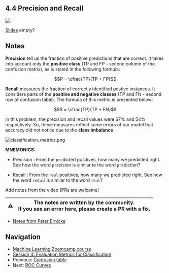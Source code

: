 ## 4.4 Precision and Recall

<a href="https://www.youtube.com/watch?v=gRLP_mlglMM&list=PL3MmuxUbc_hIhxl5Ji8t4O6lPAOpHaCLR"><img src="images/thumbnail-4-04.jpg"></a>

[Slides](https://www.slideshare.net/AlexeyGrigorev/ml-zoomcamp-4-evaluation-metrics-for-classification) empty?

## Notes

**Precision** tell us the fraction of positive predictions that are correct. It takes into account only the **positive class** (TP and FP - second column of the confusion matrix), as is stated in the following formula:


$$P = \cfrac{TP}{TP + FP}$$

**Recall** measures the fraction of correctly identified postive instances. It considers parts of the **positive and negative classes** (TP and FN - second row of confusion table). The formula of this metric is presented below: 

$$R = \cfrac{TP}{TP + FN}$$


 In this problem, the precision and recall values were 67% and 54% respectively. So, these measures reflect some errors of our model that accuracy did not notice due to the **class imbalance**.

![classification_metrics.png](images%2Fclassification_metrics.png)

**MNEMONICS:**

- Precision : From the `pre`dicted positives, how many we predicted right. See how the word `pre`cision is similar to the word `pre`diction? 

- Recall : From the `real` positives, how many we predicted right. See how the word `re`c`al`l is similar to the word `real`?

Add notes from the video (PRs are welcome)

|⚠️|The notes are written by the community.<br>If you see an error here, please create a PR with a fix.|
|---|:-:|

- [Notes from Peter Ernicke](https://knowmledge.com/2023/10/05/ml-zoomcamp-2023-evaluation-metrics-for-classification-part-4/)

## Navigation

- [Machine Learning Zoomcamp course](../)
- [Session 4: Evaluation Metrics for Classification](./)
- Previous: [Confusion table](03-confusion-table.md)
- Next: [ROC Curves](05-roc.md)
